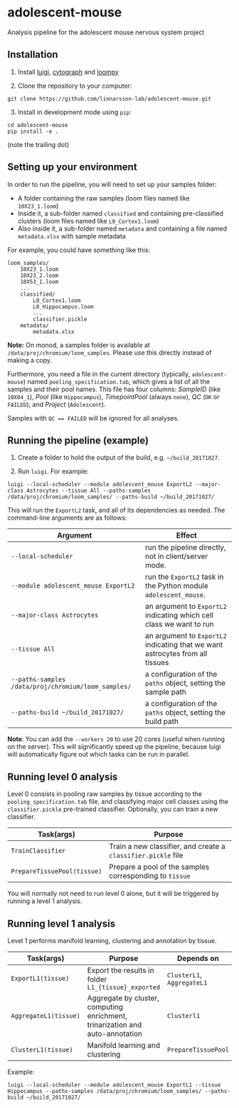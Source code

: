 # adolescent-mouse

Analysis pipeline for the adolescent mouse nervous system project

## Installation

1. Install [luigi](https://luigi.readthedocs.io/en/stable/), [cytograph](https://github.com/linnarsson-lab/cytograph) and [loompy](https://github.com/linnarsson-lab/loompy)

2. Clone the repository to your computer:

```
git clone https://github.com/linnarsson-lab/adolescent-mouse.git
```

3. Install in development mode using `pip`:

```
cd adolescent-mouse
pip install -e .
```

(note the trailing dot)

## Setting up your environment

In order to run the pipeline, you will need to set up your samples folder:

* A folder containing the raw samples (loom files named like `10X23_1.loom`)
* Inside it, a sub-folder named `classified` and containing pre-classified clusters (loom files named like `L0_Cortex1.loom`)
* Also inside it, a sub-folder named `metadata` and containing a file named `metadata.xlsx` with sample metadata

For example, you could have something like this:

```
loom_samples/
    10X23_1.loom
    10X23_2.loom
    10X53_1.loom
    ...
    classified/
        L0_Cortex1.loom
        L0_Hippocampus.loom
        ...
        classifier.pickle
    metadata/
        metadata.xlsx
```

**Note:** On monod, a samples folder is available at `/data/proj/chromium/loom_samples`. Please use this directly instead of making a copy.

Furthermore, you need a file in the current directory (typically, `adolescent-mouse`) named `pooling_specification.tab`, which gives a list of all the samples and their pool names. This file has four columns: *SampleID* (like `10X04_1`), *Pool* (like `Hippocampus`), *TimepointPool* (always `none`), *QC* (`OK` or `FAILED`), and *Project* (`Adolescent`). 

Samples with `QC == FAILED` will be ignored for all analyses.

## Running the pipeline (example)

1. Create a folder to hold the output of the build, e.g. `~/build_20171027`.

2. Run `luigi`. For example:

```
luigi --local-scheduler --module adolescent_mouse ExportL2 --major-class Astrocytes --tissue All --paths-samples /data/proj/chromium/loom_samples/ --paths-build ~/build_20171027/ 
```

This will run the `ExportL2` task, and all of its dependencies as needed. The command-line arguments are as follows:

Argument|Effect
----|----
`--local-scheduler` |run the pipeline directly, not in client/server mode.
`--module adolescent_mouse ExportL2`| run the `ExportL2` task in the Python module `adolescent_mouse`.
`--major-class Astrocytes`| an argument to `ExportL2` indicating which cell class we want to run
`--tissue All` |an argument to `ExportL2` indicating that we want astrocytes from all tissues
`--paths-samples /data/proj/chromium/loom_samples/` | a configuration of the `paths` object, setting the sample path
`--paths-build ~/build_20171027/` | a configuration of the `paths` object, setting the build path

**Note**: You can add the `--workers 20` to use 20 cores (useful when running on the server). This will significantly speed up the pipeline, because luigi will automatically figure out which tasks can be run in parallel.


## Running level 0 analysis

Level 0 consists in pooling raw samples by tissue according to the `pooling_specification.tab` file, and classifying major cell classes using the `classifier.pickle` pre-trained classifier. Optionally, you can train a new classifier.

Task(args)|Purpose
----|-----
`TrainClassifier`|Train a new classifier, and create a `classifier.pickle` file
`PrepareTissuePool(tissue)`|Prepare a pool of the samples corresponding to `tissue`

You will normally not need to run level 0 alone, but it will be triggered by running a level 1 analysis.

## Running level 1 analysis

Level 1 performs manifold learning, clustering and annotation by tissue.

Task(args)|Purpose|Depends on
----|-----|----
`ExportL1(tissue)`| Export the results in folder `L1_{tissue}_exported` | `ClusterL1`, `AggregateL1`
`AggregateL1(tissue)`| Aggregate by cluster, computing enrichment, trinarization and auto-annotation | `Clusterl1`
`ClusterL1(tissue)`| Manifold learning and clustering | `PrepareTissuePool`

Example:

```
luigi --local-scheduler --module adolescent_mouse ExportL1 --tissue Hippocampus --paths-samples /data/proj/chromium/loom_samples/ --paths-build ~/build_20171027/ 
```



